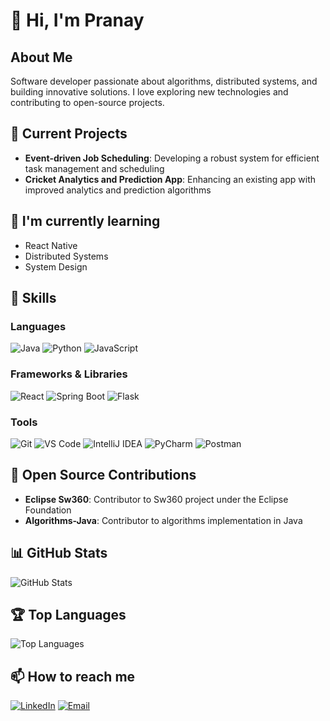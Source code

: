 # 👋 Hi, I'm Pranay

## About Me
Software developer passionate about algorithms, distributed systems, and building innovative solutions. I love exploring new technologies and contributing to open-source projects.

## 🔭 Current Projects
- **Event-driven Job Scheduling**: Developing a robust system for efficient task management and scheduling
- **Cricket Analytics and Prediction App**: Enhancing an existing app with improved analytics and prediction algorithms

## 🌱 I'm currently learning
- React Native
- Distributed Systems
- System Design

## 💼 Skills
### Languages
![Java](https://img.shields.io/badge/-Java-ED8B00?style=flat&logo=java&logoColor=white)
![Python](https://img.shields.io/badge/-Python-3776AB?style=flat&logo=python&logoColor=white)
![JavaScript](https://img.shields.io/badge/-JavaScript-F7DF1E?style=flat&logo=javascript&logoColor=black)

### Frameworks & Libraries
![React](https://img.shields.io/badge/-React-61DAFB?style=flat&logo=react&logoColor=black)
![Spring Boot](https://img.shields.io/badge/-Spring%20Boot-6DB33F?style=flat&logo=spring-boot&logoColor=white)
![Flask](https://img.shields.io/badge/-Flask-000000?style=flat&logo=flask&logoColor=white)


### Tools
![Git](https://img.shields.io/badge/-Git-F05032?style=flat&logo=git&logoColor=white)
![VS Code](https://img.shields.io/badge/-VS%20Code-007ACC?style=flat&logo=visual-studio-code&logoColor=white)
![IntelliJ IDEA](https://img.shields.io/badge/-IntelliJ%20IDEA-000000?style=flat&logo=intellij-idea&logoColor=white)
![PyCharm](https://img.shields.io/badge/-PyCharm-000000?style=flat&logo=pycharm&logoColor=white)
![Postman](https://img.shields.io/badge/-Postman-FF6C37?style=flat&logo=postman&logoColor=white)

## 🤝 Open Source Contributions
- **Eclipse Sw360**: Contributor to Sw360 project under the Eclipse Foundation
- **Algorithms-Java**: Contributor to algorithms implementation in Java

## 📊 GitHub Stats
![GitHub Stats](https://github-readme-stats.vercel.app/api?username=pranayh24&show_icons=true&theme=radical)

## 🏆 Top Languages
![Top Languages](https://github-readme-stats.vercel.app/api/top-langs/?username=pranayh24&layout=compact&theme=radical)

## 📫 How to reach me
[![LinkedIn](https://img.shields.io/badge/-LinkedIn-0077B5?style=flat&logo=linkedin&logoColor=white)](https://www.linkedin.com/in/pranay-heda/)
[![Email](https://img.shields.io/badge/-Email-D14836?style=flat&logo=gmail&logoColor=white)](mailto:pranayheda24@gmail.com)

<!--
**pranayh24/pranayh24** is a ✨ _special_ ✨ repository because its `README.md` (this file) appears on your GitHub profile.

Here are some ideas to get you started:

- 🔭 I’m currently working on ...
- 🌱 I’m currently learning ...
- 👯 I’m looking to collaborate on ...
- 🤔 I’m looking for help with ...
- 💬 Ask me about ...
- 📫 How to reach me: ...
- 😄 Pronouns: ...
- ⚡ Fun fact: ...
-->
